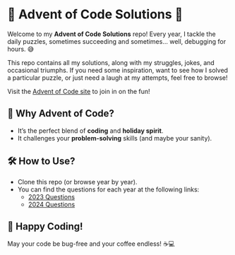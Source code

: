 # 🎄 Advent of Code Solutions 🎅

Welcome to my **Advent of Code Solutions** repo! Every year, I tackle the daily puzzles, sometimes succeeding and sometimes... well, debugging for hours. 😅

This repo contains all my solutions, along with my struggles, jokes, and occasional triumphs. If you need some inspiration, want to see how I solved a particular puzzle, or just need a laugh at my attempts, feel free to browse!

Visit the [Advent of Code site](https://adventofcode.com) to join in on the fun!

## 🎉 Why Advent of Code?
- It’s the perfect blend of **coding** and **holiday spirit**.
- It challenges your **problem-solving** skills (and maybe your sanity).

## 🛠 How to Use?
- Clone this repo (or browse year by year).
- You can find the questions for each year at the following links:
  - [2023 Questions](https://adventofcode.com/2023)
  - [2024 Questions](https://adventofcode.com/2024)

## 🎅 Happy Coding!
May your code be bug-free and your coffee endless! ☕💻
